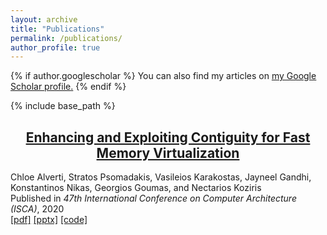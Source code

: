 ```yaml
---
layout: archive
title: "Publications"
permalink: /publications/
author_profile: true
---
```


{% if author.googlescholar %}
  You can also find my articles on <u><a href="{{author.googlescholar}}">my Google Scholar profile</a>.</u>
{% endif %}

{% include base_path %}

## <center>[Enhancing and Exploiting Contiguity for Fast Memory Virtualization](/publications/isca2020-contiguity)</center>

Chloe Alverti, Stratos Psomadakis, Vasileios Karakostas, Jayneel Gandhi, 
<br/> 
Konstantinos Nikas, Georgios Goumas, and Nectarios Koziris
<br/>
Published in <i>47th International Conference on Computer Architecture (ISCA)</i>, 2020
<br/>
[[pdf]](https://cslab.ece.ntua.gr/~xalverti/papers/isca20_enhancing_and_exploiting_contiguity.pdf) [[pptx]](https://cslab.ece.ntua.gr/~xalverti/papers/isca20_enhancing_and_exploiting_contiguity.pptx) [[code]](www.github.com/cslab-ntua/contiguity-isca2020.git)
